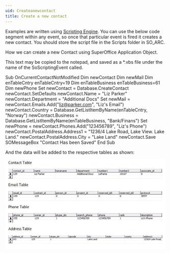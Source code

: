 ```yaml
---
uid: Createanewcontact
title: Create a new contact
---
```


Examples are written using [Scripting Engine](@refScriptingEngine). You can use the below code segment within any event, so once that particular event is fired it creates a new contact. You should store the script file in the Scripts folder in SO\_ARC.

How we can create a new Contact using SuperOffice Application Object.

This text may be copied to the notepad, and saved as a \*.vbs file under the name of the SoScriptingEvent called.

Sub OnCurrentContactNotModified
Dim newContact
Dim newMail
Dim enTableCntry
enTableCntry=19
Dim enTableBusiness
enTableBusiness=61
Dim newPhone
Set newContact = Database.CreateContact
newContact.SetDefaults
newContact.Name = "Liz Parker"
newContact.Department = "Additional Docs"
Set newMail = newContact.Emails.Add("<liz@parker.com>", "Liz's Email")
newContact.Country = Database.GetListItemByName(enTableCntry, "Norway")
newContact.Business = Database.GetListItemByName(enTableBusiness, "Bank/Finans")
Set newPhone = newContact.Phones.Add("123456789", "Liz's Phone")
newContact.PostalAddress.Address1 = "1236/4 Lake Road, Lake View. Lake Land."
newContact.PostalAddress.City = "Lake Land"
newContact.Save
SOMessageBox "Contact Has been Saved"
End Sub


And the data will be added to the respective tables as shown:

![](../images/ContactTablesUpdated.JPG)
